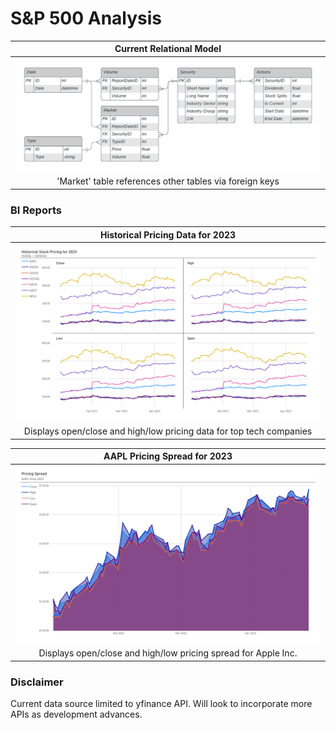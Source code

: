 # S&P 500 Analysis
| Current Relational Model |
|:--:|
|![](docs/images/CurrentERD.png)|
|'Market' table references other tables via foreign keys|
 
### BI Reports
| Historical Pricing Data for 2023 |
|:--:|
|![](docs/images/FAANG+MAMAAPricingData.png)|
|Displays open/close and high/low pricing data for top tech companies|

| AAPL Pricing Spread for 2023 |
|:--:|
|![](docs/images/AAPLPricingSpreadVisual.png)|
|Displays open/close and high/low pricing spread for Apple Inc.|

### Disclaimer
Current data source limited to yfinance API. Will look to incorporate more APIs as development advances.
